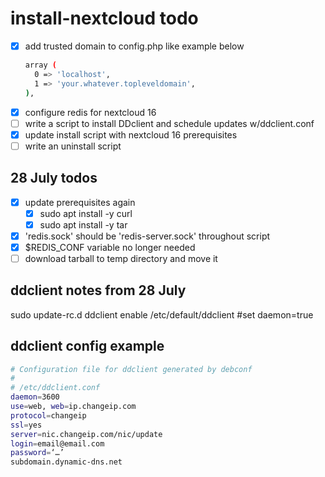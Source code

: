 # install-nextcloud todo
- [x] add trusted domain to config.php like example below
    ```bash
    array (
      0 => 'localhost',
      1 => 'your.whatever.topleveldomain',
    ),
    ```
- [x] configure redis for nextcloud 16
- [ ] write a script to install DDclient and schedule updates w/ddclient.conf
- [x] update install script with nextcloud 16 prerequisites
- [ ] write an uninstall script

## 28 July todos
- [x] update prerequisites again
    - [x] sudo apt install -y curl
    - [x] sudo apt install -y tar
- [x] 'redis.sock' should be 'redis-server.sock' throughout script
- [x] $REDIS_CONF variable no longer needed
- [ ] download tarball to temp directory and move it

## ddclient notes from 28 July
sudo update-rc.d ddclient enable
/etc/default/ddclient #set daemon=true

## ddclient config example
```bash
# Configuration file for ddclient generated by debconf
#
# /etc/ddclient.conf
daemon=3600
use=web, web=ip.changeip.com
protocol=changeip
ssl=yes
server=nic.changeip.com/nic/update
login=email@email.com
password=‘…’
subdomain.dynamic-dns.net
```
